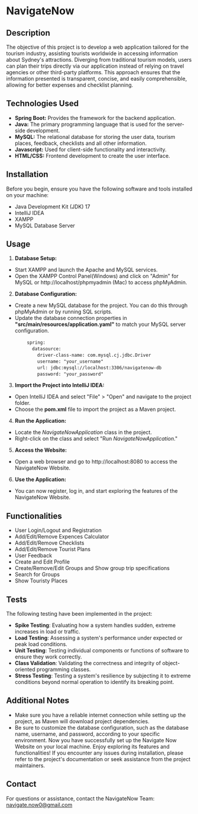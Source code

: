 
# NavigateNow

## Description

The objective of this project is to develop a web application tailored for the tourism industry, assisting tourists worldwide in accessing information about Sydney's attractions. Diverging from traditional tourism models, users can plan their trips directly via our application instead of relying on travel agencies or other third-party platforms. This approach ensures that the information presented is transparent, concise, and easily comprehensible, allowing for better expenses and checklist planning. 

## Technologies Used

* **Spring Boot:** Provides the framework for the backend application.
* **Java:** The primary programming language that is used for the server-side development.
* **MySQL:** The relational database for storing the user data, tourism places, feedback, checklists and all other information.
* **Javascript:** Used for client-side functionality and interactivity.
* **HTML/CSS:** Frontend development to create the user interface.

## Installation

Before you begin, ensure you have the following software and tools installed on your machine:

- Java Development Kit (JDK) 17
- IntelliJ IDEA
- XAMPP
- MySQL Database Server

## Usage

1. **Database Setup:**
* Start XAMPP and launch the Apache and MySQL services.
* Open the XAMPP Control Panel(Windows) and click on "Admin" for MySQL or http://localhost/phpmyadmin (Mac) to access phpMyAdmin.

2. **Database Configuration:**
* Create a new MySQL database for the project. You can do this through phpMyAdmin or by running SQL scripts.
* Update the database connection properties in **"src/main/resources/application.yaml"** to match your MySQL server configuration.

&emsp;&emsp;&emsp;&emsp;`spring:` \
&emsp;&emsp;&emsp;&emsp;&emsp;`datasource:` \
&emsp;&emsp;&emsp;&emsp;&emsp;&emsp;`driver-class-name: com.mysql.cj.jdbc.Driver` \
&emsp;&emsp;&emsp;&emsp;&emsp;&emsp;`username: "your_username"` \
&emsp;&emsp;&emsp;&emsp;&emsp;&emsp;`url: jdbc:mysql://localhost:3306/navigatenow-db` \
&emsp;&emsp;&emsp;&emsp;&emsp;&emsp;`password: "your_password"`

3. **Import the Project into IntelliJ IDEA:**

* Open IntelliJ IDEA and select "File" > "Open" and navigate to the project folder.
* Choose the **pom.xml** file to import the project as a Maven project.

4. **Run the Application:**

* Locate the *NavigateNowApplication* class in the project.
* Right-click on the class and select "Run *NavigateNowApplication*."

5. **Access the Website:**

* Open a web browser and go to http://localhost:8080 to access the NavigateNow Website.

6. **Use the Application:**

* You can now register, log in, and start exploring the features of the NavigateNow Website.

## Functionalities

* User Login/Logout and Registration
* Add/Edit/Remove Expences Calculator
* Add/Edit/Remove Checklists
* Add/Edit/Remove Tourist Plans
* User Feedback 
* Create and Edit Profile
* Create/Remove/Edit Groups and Show group trip specifications
* Search for Groups
* Show Touristy Places

## Tests

The following testing have been implemented in the project:

* **Spike Testing**: Evaluating how a system handles sudden, extreme increases in load or traffic.
* **Load Testing**: Assessing a system's performance under expected or peak load conditions.
* **Unit Testing**: Testing individual components or functions of software to ensure they work correctly.
* **Class Validation**: Validating the correctness and integrity of object-oriented programming classes.
* **Stress Testing**: Testing a system's resilience by subjecting it to extreme conditions beyond normal operation to identify its breaking point.


## Additional Notes

* Make sure you have a reliable internet connection while setting up the project, as Maven will download project dependencies.
* Be sure to customize the database configuration, such as the database name, username, and password, according to your specific environment.
Now you have successfully set up the Navigate Now Website on your local machine. Enjoy exploring its features and functionalities! If you encounter any issues during installation, please refer to the project's documentation or seek assistance from the project maintainers.

## Contact

For questions or assistance, contact the NavigateNow Team: navigate.now0@gmail.com





